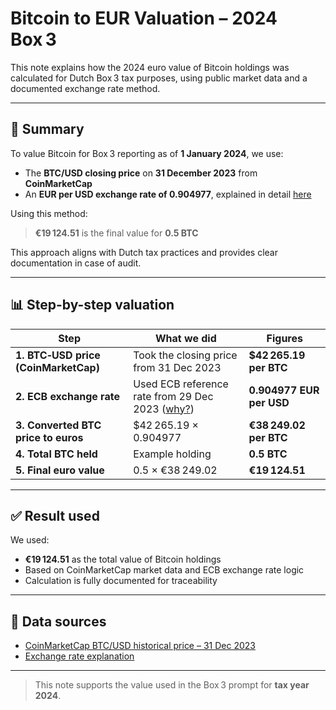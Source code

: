 # Bitcoin to EUR Valuation – 2024 Box 3

This note explains how the 2024 euro value of Bitcoin holdings was calculated for Dutch Box 3 tax purposes, using public market data and a documented exchange rate method.

---

## 🧮 Summary

To value Bitcoin for Box 3 reporting as of **1 January 2024**, we use:

- The **BTC/USD closing price** on **31 December 2023** from **CoinMarketCap**
- An **EUR per USD exchange rate of 0.904977**, explained in detail [here](./exchange-rate-justification.md)

Using this method:

> **€19 124.51** is the final value for **0.5 BTC**

This approach aligns with Dutch tax practices and provides clear documentation in case of audit.

---

## 📊 Step-by-step valuation

| Step                                | What we did                                                                                   | Figures                              |
|-------------------------------------|----------------------------------------------------------------------------------------------|--------------------------------------|
| **1. BTC‑USD price (CoinMarketCap)**| Took the closing price from 31 Dec 2023                                                     | **\$42 265.19 per BTC**              |
| **2. ECB exchange rate**            | Used ECB reference rate from 29 Dec 2023 ([why?](./exchange-rate-justification.md))         | **0.904977 EUR per USD**             |
| **3. Converted BTC price to euros** | \$42 265.19 × 0.904977                                                                      | **€38 249.02 per BTC**               |
| **4. Total BTC held**               | Example holding                                                                              | **0.5 BTC**                          |
| **5. Final euro value**             | 0.5 × €38 249.02                                                                             | **€19 124.51**                       |

---

## ✅ Result used

We used:

- **€19 124.51** as the total value of Bitcoin holdings
- Based on CoinMarketCap market data and ECB exchange rate logic
- Calculation is fully documented for traceability

---

## 🔗 Data sources

- [CoinMarketCap BTC/USD historical price – 31 Dec 2023](https://coinmarketcap.com/currencies/bitcoin/historical-data/)
- [Exchange rate explanation](./exchange-rate-justification.md)

---

> This note supports the value used in the Box 3 prompt for **tax year 2024**.
